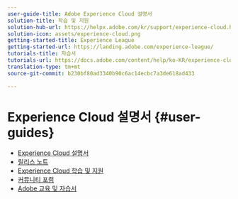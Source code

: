 ```yaml
---
user-guide-title: Adobe Experience Cloud 설명서
solution-title: 학습 및 지원
solution-hub-url: https://helpx.adobe.com/kr/support/experience-cloud.html
solution-icon: assets/experience-cloud.png
getting-started-title: Experience League
getting-started-url: https://landing.adobe.com/experience-league/
tutorials-title: 자습서
tutorials-url: https://docs.adobe.com/content/help/ko-KR/experience-cloud/tutorials/home.html
translation-type: tm+mt
source-git-commit: b230bf80ad3340b90c6ac14ecbc7a3de618ad433

---
```



# Experience Cloud 설명서 {#user-guides}

+ [Experience Cloud 설명서](home.md)
+ [릴리스 노트](https://docs.adobe.com/content/help/ko-KR/release-notes/experience-cloud/current.html)
+ [Experience Cloud 학습 및 지원](https://helpx.adobe.com/kr/support/experience-cloud.html)
+ [커뮤니티 포럼](https://forums.adobe.com/community/experience-cloud/)
+ [Adobe 교육 및 자습서](https://helpx.adobe.com/kr/learning.html?promoid=KAUDK)

<!--
+ [About Moving to Experience League](/help/landing-user-guides/experience-league-preview.md)
-->